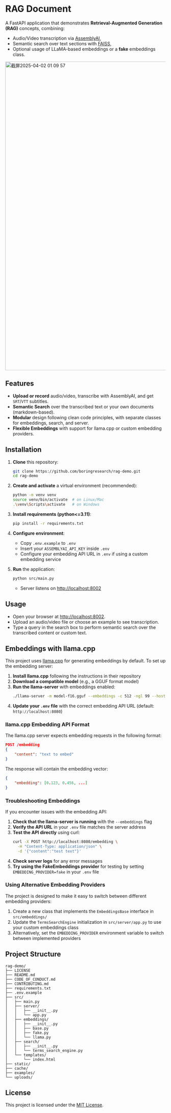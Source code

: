 # RAG Document

A FastAPI application that demonstrates **Retrieval-Augmented Generation (RAG)** concepts, combining:
- Audio/Video transcription via [AssemblyAI](https://www.assemblyai.com/),
- Semantic search over text sections with [FAISS](https://github.com/facebookresearch/faiss),
- Optional usage of LLaMA-based embeddings or a **fake** embeddings class.

<img width="971" alt="截屏2025-04-02 01 09 57" src="https://github.com/user-attachments/assets/0eaaf9e7-4150-4cb5-b5ac-040d636942ed" />

## Features

- **Upload or record** audio/video, transcribe with AssemblyAI, and get `SRT`/`VTT` subtitles.
- **Semantic Search** over the transcribed text or your own documents (markdown-based).
- **Modular** design following clean code principles, with separate classes for embeddings, search, and server.
- **Flexible Embeddings** with support for llama.cpp or custom embedding providers.

## Installation

1. **Clone** this repository:
    ```bash
    git clone https://github.com/boringresearch/rag-demo.git
    cd rag-demo
    ```

2. **Create and activate** a virtual environment (recommended):
    ```bash
    python -m venv venv
    source venv/bin/activate  # on Linux/Mac
    .\venv\Scripts\activate   # on Windows
    ```

3. **Install requirements (python<=3.11)**:
    ```bash
    pip install -r requirements.txt
    ```

4. **Configure environment**:
    - Copy `.env.example` to `.env`
    - Insert your `ASSEMBLYAI_API_KEY` inside `.env`
    - Configure your embedding API URL in `.env` if using a custom embedding service

5. **Run** the application:
    ```bash
    python src/main.py
    ```
    - Server listens on [http://localhost:8002](http://localhost:8002)

## Usage

- Open your browser at [http://localhost:8002](http://localhost:8002).
- Upload an audio/video file or choose an example to see transcription.
- Type a query in the search box to perform semantic search over the transcribed content or custom text.

## Embeddings with llama.cpp

This project uses [llama.cpp](https://github.com/ggerganov/llama.cpp) for generating embeddings by default. To set up the embedding server:

1. **Install llama.cpp** following the instructions in their repository
2. **Download a compatible model** (e.g., a GGUF format model)
3. **Run the llama-server** with embeddings enabled:
   ```bash
   ./llama-server -m model-f16.gguf --embeddings -c 512 -ngl 99 --host 0.0.0.0
   ```
4. **Update your `.env` file** with the correct embedding API URL (default: `http://localhost:8080`)

### llama.cpp Embedding API Format

The llama.cpp server expects embedding requests in the following format:

```json
POST /embedding
{
    "content": "text to embed"
}
```

The response will contain the embedding vector:

```json
{
    "embedding": [0.123, 0.456, ...]
}
```

### Troubleshooting Embeddings

If you encounter issues with the embedding API:

1. **Check that the llama-server is running** with the `--embeddings` flag
2. **Verify the API URL** in your `.env` file matches the server address
3. **Test the API directly** using curl:
   ```bash
   curl -X POST http://localhost:8080/embedding \
     -H "Content-Type: application/json" \
     -d '{"content":"test text"}'
   ```
4. **Check server logs** for any error messages
5. **Try using the FakeEmbeddings provider** for testing by setting `EMBEDDING_PROVIDER=fake` in your `.env` file

### Using Alternative Embedding Providers

The project is designed to make it easy to switch between different embedding providers:

1. Create a new class that implements the `EmbeddingsBase` interface in `src/embeddings/`
2. Update the `TermsSearchEngine` initialization in `src/server/app.py` to use your custom embeddings class
3. Alternatively, set the `EMBEDDING_PROVIDER` environment variable to switch between implemented providers

## Project Structure

```
rag-demo/
├── LICENSE
├── README.md
├── CODE_OF_CONDUCT.md
├── CONTRIBUTING.md
├── requirements.txt
├── .env.example
├── src/
│   ├── main.py
│   ├── server/
│   │   ├── __init__.py
│   │   └── app.py
│   ├── embeddings/
│   │   ├── __init__.py
│   │   ├── base.py
│   │   ├── fake.py
│   │   └── llama.py
│   ├── search/
│   │   ├── __init__.py
│   │   └── terms_search_engine.py
│   └── templates/
│       └── index.html
├── static/
├── cache/
├── examples/
└── uploads/
```

## License

This project is licensed under the [MIT License](LICENSE).
